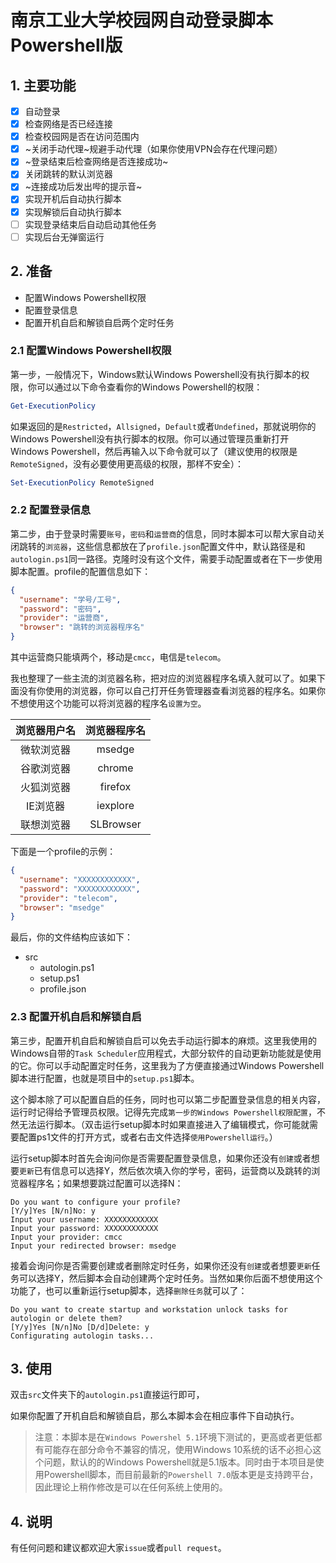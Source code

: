 # 南京工业大学校园网自动登录脚本Powershell版

## 1. 主要功能

- [x] 自动登录
- [x] 检查网络是否已经连接
- [x] 检查校园网是否在访问范围内
- [x] ~关闭手动代理~规避手动代理（如果你使用VPN会存在代理问题）
- [x] ~登录结束后检查网络是否连接成功~
- [x] 关闭跳转的默认浏览器
- [x] ~连接成功后发出哔的提示音~
- [x] 实现开机后自动执行脚本
- [x] 实现解锁后自动执行脚本
- [ ] 实现登录结束后自动启动其他任务
- [ ] 实现后台无弹窗运行

## 2. 准备

- 配置Windows Powershell权限
- 配置登录信息
- 配置开机自启和解锁自启两个定时任务

### 2.1 配置Windows Powershell权限

第一步，一般情况下，Windows默认Windows Powershell没有执行脚本的权限，你可以通过以下命令查看你的Windows Powershell的权限：

```ps1
Get-ExecutionPolicy
```

如果返回的是`Restricted`，`Allsigned`，`Default`或者`Undefined`，那就说明你的Windows Powershell没有执行脚本的权限。你可以通过管理员重新打开Windows Powershell，然后再输入以下命令就可以了（建议使用的权限是`RemoteSigned`，没有必要使用更高级的权限，那样不安全）：

```ps1
Set-ExecutionPolicy RemoteSigned
```

### 2.2 配置登录信息

第二步，由于登录时需要`账号`，`密码`和`运营商`的信息，同时本脚本可以帮大家自动关闭跳转的`浏览器`，这些信息都放在了`profile.json`配置文件中，默认路径是和`autologin.ps1`同一路径。克隆时没有这个文件，需要手动配置或者在下一步使用脚本配置。profile的配置信息如下：

```json
{
  "username": "学号/工号",
  "password": "密码",
  "provider": "运营商",
  "browser": "跳转的浏览器程序名"
}
```

其中运营商只能填两个，移动是`cmcc`，电信是`telecom`。

我也整理了一些主流的浏览器名称，把对应的浏览器程序名填入就可以了。如果下面没有你使用的浏览器，你可以自己打开任务管理器查看浏览器的程序名。如果你不想使用这个功能可以将浏览器的程序名`设置为空`。

| 浏览器用户名 | 浏览器程序名 |
| :----------: | :----------: |
|  微软浏览器  |    msedge    |
|  谷歌浏览器  |    chrome    |
|  火狐浏览器  |   firefox    |
|   IE浏览器   |   iexplore   |
|  联想浏览器  |  SLBrowser   |

下面是一个profile的示例：

```json
{
  "username": "XXXXXXXXXXXX",
  "password": "XXXXXXXXXXXX",
  "provider": "telecom",
  "browser": "msedge"
}
```

最后，你的文件结构应该如下：

- src
  - autologin.ps1
  - setup.ps1
  - profile.json

### 2.3 配置开机自启和解锁自启

第三步，配置开机自启和解锁自启可以免去手动运行脚本的麻烦。这里我使用的Windows自带的`Task Scheduler`应用程式，大部分软件的自动更新功能就是使用的它。你可以手动配置定时任务，这里我为了方便直接通过Windows Powershell脚本进行配置，也就是项目中的`setup.ps1`脚本。

这个脚本除了可以配置自启的任务，同时也可以第二步配置登录信息的相关内容，运行时记得给予管理员权限。记得先完成`第一步的Windows Powershell权限配置`，不然无法运行脚本。（双击运行setup脚本时如果直接进入了编辑模式，你可能就需要配置ps1文件的打开方式，或者右击文件选择`使用Powershell运行`。）

运行setup脚本时首先会询问你是否需要配置登录信息，如果你还没有`创建`或者想要`更新`已有信息可以选择Y，然后依次填入你的学号，密码，运营商以及跳转的浏览器程序名；如果想要跳过配置可以选择N：

```plaintext
Do you want to configure your profile?
[Y/y]Yes [N/n]No: y
Input your username: XXXXXXXXXXXX
Input your password: XXXXXXXXXXXX
Input your provider: cmcc
Input your redirected browser: msedge
```

接着会询问你是否需要创建或者删除定时任务，如果你还没有`创建`或者想要`更新`任务可以选择Y，然后脚本会自动创建两个定时任务。当然如果你后面不想使用这个功能了，也可以重新运行setup脚本，选择`删除任务`就可以了：

```plaintext
Do you want to create startup and workstation unlock tasks for autologin or delete them?
[Y/y]Yes [N/n]No [D/d]Delete: y
Configurating autologin tasks...
```

## 3. 使用

双击`src`文件夹下的`autologin.ps1`直接运行即可，

如果你配置了开机自启和解锁自启，那么本脚本会在相应事件下自动执行。

> 注意：本脚本是在`Windows Powershel 5.1`环境下测试的，更高或者更低都有可能存在部分命令不兼容的情况，使用Windows 10系统的话不必担心这个问题，默认的的Windows Powershell就是5.1版本。同时由于本项目是使用Powershell脚本，而目前最新的`Powershell 7.0`版本更是支持跨平台，因此理论上稍作修改是可以在任何系统上使用的。

## 4. 说明

有任何问题和建议都欢迎大家`issue`或者`pull request`。
